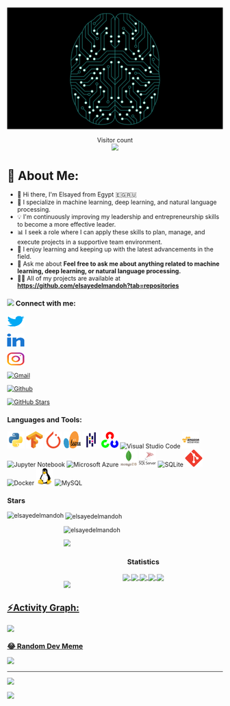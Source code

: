 [![MasterHead](https://raw.githubusercontent.com/san99tiago/ML_BASICS/master/assets/GIF_MachineLearning.gif)](https://github.com/ThecoderPinar)

<p align="center"> 
  Visitor count<br>
  <img src="https://profile-counter.glitch.me/elsayedelmandoh/count.svg" />
</p>


# 💫 About Me:
- 👋 Hi there, I'm Elsayed from Egypt 🇪🇬🇷🇺 
- 🔬 I specialize in machine learning, deep learning, and natural language processing.<br>
- 💡 I'm continuously improving my leadership and entrepreneurship skills to become a more effective leader.<br>
- 📊 I seek a role where I can apply these skills to plan, manage, and execute projects in a supportive team environment.<br>
- 🌱 I enjoy learning and keeping up with the latest advancements in the field.<be>
- 💬 Ask me about **Feel free to ask me about anything related to machine learning, deep learning, or natural language processing.**
- 👨‍💻 All of my projects are available at **https://github.com/elsayedelmandoh?tab=repositories**

<h3 align="left"><img src="https://media.giphy.com/media/WUlplcMpOCEmTGBtBW/giphy.gif" width="30"> Connect with me: </h3>
<p align="left">
  <a href="https://twitter.com/elsayedelmandoo" target="_blank">
    <img align="center" src="https://raw.githubusercontent.com/teamedwardforever/Readme-Generator/71f25dd8b98329b168142a6b782a107b75eab178/svg/Social/twitter.svg" alt="Twitter" height="30" width="40">
  </a>
</p>
<p align="left">
  <a href="https://linkedin.com/in/elsayed-elmandoh-b5849a1b8/" target="_blank">
    <img align="center" src="https://raw.githubusercontent.com/teamedwardforever/Readme-Generator/71f25dd8b98329b168142a6b782a107b75eab178/svg/Social/linked-in-alt.svg" alt="LinkedIn" height="30" width="40">
  </a>
</p>
<p align="left">
  <a href="https://instagram.com/elsayed.elmandoh" target="_blank">
    <img align="center" src="https://raw.githubusercontent.com/teamedwardforever/Readme-Generator/71f25dd8b98329b168142a6b782a107b75eab178/svg/Social/instagram.svg" alt="Instagram" height="30" width="40">
  </a>
</p>
<p align="left">
  <a href="mailto:elsayedelmandoh7@gmail.com" target="_blank">
    <img align="center" src="https://img.shields.io/badge/-Gmail-%23333?style=for-the-badge&logo=gmail&logoColor=white" alt="Gmail" target="_blank">
  </a>
</p>

[![Github](https://img.shields.io/github/followers/elsayedelmandoh?label=Follow%20Me&style=social)](https://github.com/elsayedelmandoh)

[![GitHub Stars](https://img.shields.io/github/stars/elsayedelmandoh?logo=github&style=for-the-badge)](https://github.com/elsayedelmandoh) &nbsp;

<h3 align="left">Languages and Tools:</h3>
<p align="left">
  <img src="https://raw.githubusercontent.com/teamedwardforever/Readme-Generator/71f25dd8b98329b168142a6b782a107b75eab178/svg/Skills/Languages/python-original.svg" alt="Python" width="40" height="40"/>
  <img src="https://raw.githubusercontent.com/teamedwardforever/Readme-Generator/71f25dd8b98329b168142a6b782a107b75eab178/svg/Skills/ML/tensorflow-icon.svg" alt="Tensorflow" width="40" height="40"/>
  <img src="https://raw.githubusercontent.com/teamedwardforever/Readme-Generator/71f25dd8b98329b168142a6b782a107b75eab178/svg/Skills/ML/pytorch-icon.svg" alt="Pytorch" width="40" height="40"/>
  <img src="https://raw.githubusercontent.com/teamedwardforever/Readme-Generator/71f25dd8b98329b168142a6b782a107b75eab178/svg/Skills/ML/Scikit_learn_logo_small.svg" alt="Scikit" width="40" height="40"/>
  <img src="https://raw.githubusercontent.com/teamedwardforever/Readme-Generator/71f25dd8b98329b168142a6b782a107b75eab178/svg/Skills/ML/pandas-original.svg" alt="Pandas" width="40" height="40"/>
  <img src="https://raw.githubusercontent.com/teamedwardforever/Readme-Generator/71f25dd8b98329b168142a6b782a107b75eab178/svg/Skills/ML/opencv-icon.svg" alt="Opencv" width="40" height="40"/>
  <img src="https://user-images.githubusercontent.com/25181517/192108891-d86b6220-e232-423a-bf5f-90903e6887c3.png" alt="Visual Studio Code" width="40" height="40"/>
  <img src="https://raw.githubusercontent.com/teamedwardforever/Readme-Generator/71f25dd8b98329b168142a6b782a107b75eab178/svg/Skills/Devops/amazonwebservices-original-wordmark.svg" alt="Amazon Web Services" width="40" height="40"/>
  <img src="https://user-images.githubusercontent.com/25181517/183914128-3fc88b4a-4ac1-40e6-9443-9a30182379b7.png" alt="Jupyter Notebook" width="40" height="40"/>
  <img src="https://user-images.githubusercontent.com/25181517/183911544-95ad6ba7-09bf-4040-ac44-0adafedb9616.png" alt="Microsoft Azure" width="40" height="40"/>
  <img src="https://raw.githubusercontent.com/teamedwardforever/Readme-Generator/71f25dd8b98329b168142a6b782a107b75eab178/svg/Skills/Database/mongodb-original-wordmark.svg" alt="Mongodb" width="40" height="40"/>
  <img src="https://raw.githubusercontent.com/teamedwardforever/Readme-Generator/71f25dd8b98329b168142a6b782a107b75eab178/svg/Skills/Database/microsoft-sql-server-logo.svg" alt="Microsoft Sql Server" width="40" height="40"/>
  <img src="https://github.com/marwin1991/profile-technology-icons/assets/136815194/82df4543-236b-4e45-9604-5434e3faab17" alt="SQLite" width="40" height="40"/>
  <img src="https://raw.githubusercontent.com/teamedwardforever/Readme-Generator/71f25dd8b98329b168142a6b782a107b75eab178/svg/Skills/Other/git-scm-icon.svg" alt="Git" width="40" height="40"/>
  <img src="https://user-images.githubusercontent.com/25181517/192108374-8da61ba1-99ec-41d7-80b8-fb2f7c0a4948.png" alt="Docker" width="40" height="40"/>
  <img src="https://raw.githubusercontent.com/teamedwardforever/Readme-Generator/71f25dd8b98329b168142a6b782a107b75eab178/svg/Skills/Other/linux-original.svg" alt="Linux" width="40" height="40"/>
  <img src="https://user-images.githubusercontent.com/25181517/183896128-ec99105a-ec1a-4d85-b08b-1aa1620b2046.png" alt="MySQL" width="40" height="40"/>
</p>

<h3 align="left">Stars</h3>
<img align="left" height="180em" src="https://github-readme-stats.vercel.app/api/top-langs/?username=elsayedelmandoh&layout=compact&theme=transparent" alt=elsayedelmandoh />

<p>&nbsp;<img align="center" height="180em" src="https://github-readme-stats.vercel.app/api?username=elsayedelmandoh&show_icons=true&locale=en&theme=transparent" alt="elsayedelmandoh" /></p>



<p><img align="center" height="180em" src="https://github-readme-streak-stats.herokuapp.com/?user=elsayedelmandoh&theme=transparent" alt="elsayedelmandoh" /></p>



<img src="https://user-images.githubusercontent.com/73097560/115834477-dbab4500-a447-11eb-908a-139a6edaec5c.gif"><h3 align="center">Statistics</h3>
<div align="center">
<a href="https://github.com/elsayedelmandoh">
<img align="center" src="http://github-profile-summary-cards.vercel.app/api/cards/stats?username=elsayedelmandoh&theme=2077" height="180em" />
<img align="center" src="http://github-profile-summary-cards.vercel.app/api/cards/most-commit-language?username=elsayedelmandoh&theme=2077" height="180em" />
<img align="center" src="http://github-profile-summary-cards.vercel.app/api/cards/repos-per-language?username=elsayedelmandoh&theme=2077" height="180em" />
<img align="center" src="http://github-profile-summary-cards.vercel.app/api/cards/productive-time?username=elsayedelmandoh&theme=2077" height="180em" />
<img align="center" src="http://github-profile-summary-cards.vercel.app/api/cards/profile-details?username=elsayedelmandoh&theme=2077" height="180em" />
</div>
<img src="https://user-images.githubusercontent.com/73097560/115834477-dbab4500-a447-11eb-908a-139a6edaec5c.gif"><h2 align="left">⚡Activity Graph:</h2>
<img align="center" src="https://github-readme-activity-graph.vercel.app/graph?username=elsayedelmandoh&theme=synthwave-84"/>


### 😂 Random Dev Meme
<img src='https://randommeme-five.vercel.app/' style="height: 400px;"/>

---
[![](https://visitcount.itsvg.in/api?id=elsayedelmandoh&icon=9&color=11)](https://visitcount.itsvg.in)

<!-- Proudly created with GPRM ( https://gprm.itsvg.in ) -->
<img src="https://raw.githubusercontent.com/Trilokia/Trilokia/379277808c61ef204768a61bbc5d25bc7798ccf1/bottom_header.svg" />
